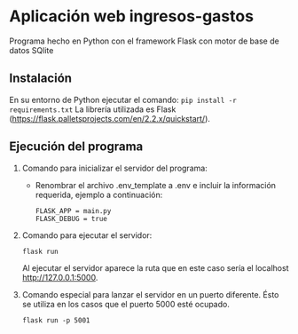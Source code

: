 # Aplicación web ingresos-gastos

Programa hecho en Python con el framework Flask con motor de base de datos SQlite

## Instalación

En su entorno de Python ejecutar el comando:
    ```
    pip install -r requirements.txt
    ```
La librería utilizada es Flask (https://flask.palletsprojects.com/en/2.2.x/quickstart/).

## Ejecución del programa

1. Comando para inicializar el servidor del programa:

    - Renombrar el archivo .env_template a .env e incluir la información requerida, ejemplo a continuación:
        ```
        FLASK_APP = main.py
        FLASK_DEBUG = true
        ```

2. Comando para ejecutar el servidor:
    ```
    flask run
    ```
    
    Al ejecutar el servidor aparece la ruta que en este caso sería el localhost http://127.0.0.1:5000.

3. Comando especial para lanzar el servidor en un puerto diferente. Ésto se utiliza en los casos que el puerto 5000 esté ocupado.
    ```
    flask run -p 5001
    ```